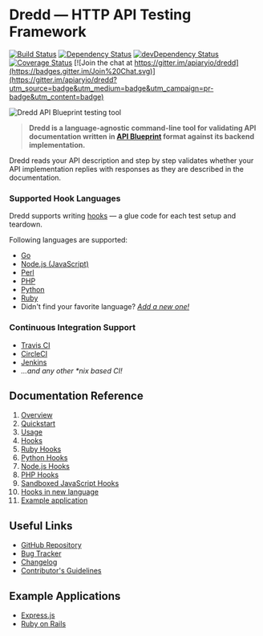 # Dredd — HTTP API Testing Framework

[![Build Status](https://travis-ci.org/apiaryio/dredd.svg?branch=master)](https://travis-ci.org/apiaryio/dredd)
[![Dependency Status](https://david-dm.org/apiaryio/dredd.svg)](https://david-dm.org/apiaryio/dredd)
[![devDependency Status](https://david-dm.org/apiaryio/dredd/dev-status.svg)](https://david-dm.org/apiaryio/dredd#info=devDependencies)
[![Coverage Status](https://coveralls.io/repos/apiaryio/dredd/badge.svg?branch=master)](https://coveralls.io/r/apiaryio/dredd?branch=master)
[![Join the chat at https://gitter.im/apiaryio/dredd](https://badges.gitter.im/Join%20Chat.svg)](https://gitter.im/apiaryio/dredd?utm_source=badge&utm_medium=badge&utm_campaign=pr-badge&utm_content=badge)

![Dredd API Blueprint testing tool](https://raw.github.com/apiaryio/dredd/master/img/dredd.png?v=3&raw=true)

> **Dredd is a language-agnostic command-line tool for validating
API documentation written in [API Blueprint][] format against its backend
implementation.**

Dredd reads your API description and step by step validates whether your API
implementation replies with responses as they are described in the
documentation.

### Supported Hook Languages

Dredd supports writing [hooks](http://dredd.readthedocs.org/en/latest/hooks/)
— a glue code for each test setup and teardown.

Following languages are supported:

- [Go](http://dredd.readthedocs.org/en/latest/hooks-go/)
- [Node.js (JavaScript)](http://dredd.readthedocs.org/en/latest/hooks-nodejs/)
- [Perl](http://dredd.readthedocs.org/en/latest/hooks-perl/)
- [PHP](http://dredd.readthedocs.org/en/latest/hooks-php/)
- [Python](http://dredd.readthedocs.org/en/latest/hooks-python/)
- [Ruby](http://dredd.readthedocs.org/en/latest/hooks-ruby/)
- Didn't find your favorite language? _[Add a new one!](https://dredd.readthedocs.org/en/latest/hooks-new-language/)_

### Continuous Integration Support

- [Travis CI][]
- [CircleCI][]
- [Jenkins][]
- _...and any other *nix based CI!_

## Documentation Reference

1. [Overview](overview.md)
2. [Quickstart](quickstart.md)
3. [Usage](usage.md)
4. [Hooks](hooks.md)
5. [Ruby Hooks](hooks-ruby.md)
6. [Python Hooks](hooks-python.md)
7. [Node.js Hooks](hooks-nodejs.md)
8. [PHP Hooks](hooks-php.md)
9. [Sandboxed JavaScript Hooks](hooks-js-sandbox.md)
10. [Hooks in new language](hooks-new-language.md)
11. [Example application](example.md)

## Useful Links

- [GitHub Repository][]
- [Bug Tracker][]
- [Changelog][]
- [Contributor's Guidelines][]

## Example Applications

- [Express.js](http://github.com/apiaryio/dredd-example)
- [Ruby on Rails](https://gitlab.com/theodorton/dredd-test-rails/)


[API Blueprint]: http://apiblueprint.org/

[GitHub Repository]: https://github.com/apiaryio/dredd
[Bug Tracker]: https://github.com/apiaryio/dredd/issues?q=is%3Aopen
[Changelog]: https://github.com/apiaryio/dredd/blob/master/CHANGELOG.md
[Contributor's Guidelines]: https://github.com/apiaryio/dredd/blob/master/CONTRIBUTING.md

[Travis CI]: https://travis-ci.org/
[CircleCI]: https://circleci.com/
[Jenkins]: http://jenkins-ci.org/
